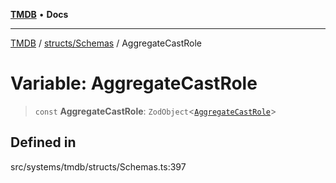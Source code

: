 [**TMDB**](../../../README.md) • **Docs**

***

[TMDB](../../../README.md) / [structs/Schemas](../README.md) / AggregateCastRole

# Variable: AggregateCastRole

> `const` **AggregateCastRole**: `ZodObject`\<[`AggregateCastRole`](../type-aliases/AggregateCastRole.md)\>

## Defined in

src/systems/tmdb/structs/Schemas.ts:397
